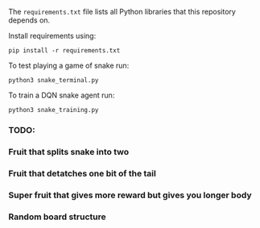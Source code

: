 The `requirements.txt` file lists all Python libraries that this repository depends on.

Install requirements using:
```
pip install -r requirements.txt
```

To test playing a game of snake run:
```
python3 snake_terminal.py
```

To train a DQN snake agent run:
```
python3 snake_training.py
```

### TODO:
###     Fruit that splits snake into two
###     Fruit that detatches one bit of the tail
###     Super fruit that gives more reward but gives you longer body
###     Random board structure
